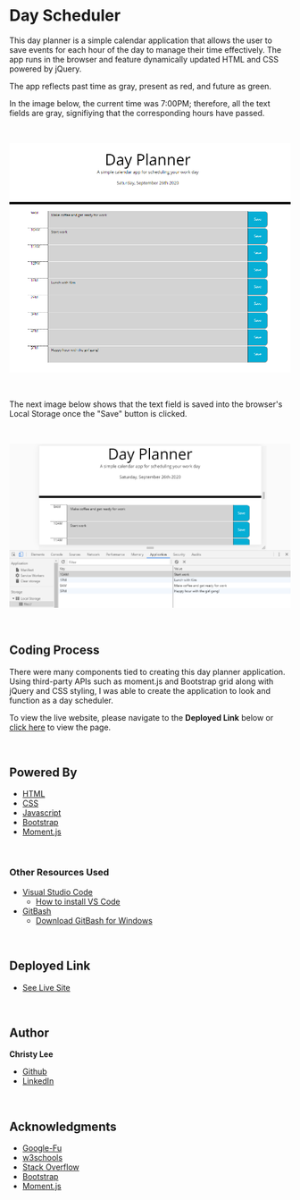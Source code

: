 # Day Scheduler

This day planner is a simple calendar application that allows the user to save events for each hour of the day to manage their time effectively. The app runs in the browser and feature dynamically updated HTML and CSS powered by jQuery. 

The app reflects past time as gray, present as red, and future as green. 

In the image below, the current time was 7:00PM; therefore, all the text fields are gray, signifiying that the corresponding hours have passed. 

<br>

![Image](dayPlanner1.PNG)

<br>

The next image below shows that the text field is saved into the browser's Local Storage once the "Save" button is clicked. 

<br>

![Image](dayPlanner2.PNG)

<br>


## Coding Process

There were many components tied to creating this day planner application. Using third-party APIs such as moment.js and Bootstrap grid along with jQuery and CSS styling, I was able to create the application to look and function as a day scheduler. 





To view the live website, please navigate to the **Deployed Link** below or  [click here](https://christyglee.github.io/work-day-scheduler/) to view the page.


<br>

## Powered By

* [HTML](https://developer.mozilla.org/en-US/docs/Web/HTML)
* [CSS](https://developer.mozilla.org/en-US/docs/Web/CSS)
* [Javascript](https://developer.mozilla.org/en-US/docs/Web/JavaScript)
* [Bootstrap](https://getbootstrap.com/)
* [Moment.js](https://momentjs.com/)

<br>

### Other Resources Used

* [Visual Studio Code](https://code.visualstudio.com/)
    * [How to install VS Code](https://code.visualstudio.com/docs/setup/setup-overview)
* [GitBash](https://gitforwindows.org/)
    * [Download GitBash for Windows](https://git-scm.com/downloads)

<br>

## Deployed Link

* [See Live Site](https://christyglee.github.io/work-day-scheduler/)


<br>

## Author
**Christy Lee** 

- [Github](https://github.com/christyglee)
- [LinkedIn](https://www.linkedin.com/in/christy-lee-95943748/)

<br> 

## Acknowledgments

* [Google-Fu](https://www.google.com)
* [w3schools](https://www.w3schools.com/)
* [Stack Overflow](https://stackoverflow.com/search?q=over)
* [Bootstrap](https://getbootstrap.com/)
* [Moment.js](https://momentjs.com/)